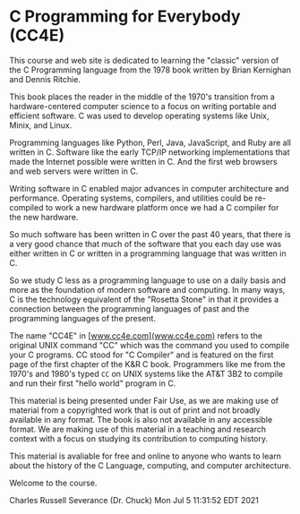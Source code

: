







C Programming for Everybody (CC4E)
==================================

This course and web site is dedicated to learning
the "classic" version of
the C Programming language from the 1978 book written by
Brian Kernighan and Dennis Ritchie.

This book places the reader in the middle
of the 1970's transition from a hardware-centered computer science
to a focus on writing portable and efficient software.  C was
used to develop operating systems like Unix, Minix, and Linux.

Programming languages like Python, Perl, Java, JavaScript, and
Ruby are all written in C.  Software like the early TCP/IP
networking implementations that made the Internet possible
were written in C.  And the first web browsers and web servers
were written in C.

Writing software in C enabled major advances in computer
architecture and performance.  Operating systems, compilers, and
utilities could be re-compiled to work a new hardware platform
once we had a C compiler for the new hardware.

So much software has been written in C over the past 40 
years, that there is a very good chance that much of
the software that you each day use was either written
in C or written in a programming language that was written
in C.

So we study C less as a programming language to use
on a daily basis and more as the foundation of modern
software and computing.  In many ways, C is the
technology equivalent of the "Rosetta Stone" in that it
provides a connection between the programming languages
of past and the programming languages of the present.

The name "CC4E" in
[www.cc4e.com](www.cc4e.com)
refers to the original
UNIX command "CC" which was the command you used
to compile your C programs.  CC stood for "C Compiler"
and is featured on the first page of the first chapter
of the K&R C book.  Programmers like me from the 1970's
and 1980's typed `CC` on UNIX systems like
the AT&T 3B2 to compile and run their first "hello world"
program in C.

This material is being presented under Fair Use, as we are making
use of material from a copyrighted work that is out of print and
not broadly available in any format. The book is also not
available in any accessible format.  We are making use of
this material in a teaching and research context with
a focus on studying its contribution to computing history.

This material is avaliable for free and online to anyone who
wants to learn about the history of the C Language, computing,
and computer architecture.

Welcome to the course.

Charles Russell Severance (Dr. Chuck)
Mon Jul  5 11:31:52 EDT 2021

